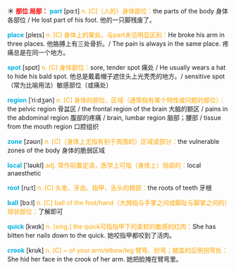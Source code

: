 ☀ <font color="red">**部位 局部：**</font>
<font color="sky blue">**part**</font> [pɑːt] 
<font color="orange">n. [C]（人的）身体部位：</font>the parts of the body 身体各部位 / He lost part of his foot. 他的一只脚残废了。

<font color="sky blue">**place**</font> [pleɪs] 
<font color="orange">n. [C] 身体上的某处。与part未见明显区别：</font>He broke his arm in three places. 他胳膊上有三处骨折。/ The pain is always in the same place. 疼痛总是在同一个地方。

<font color="sky blue">**spot**</font> [spɒt] 
<font color="orange">n. [C] 身体部位：</font>sore, tender spot 痛处 / He usually wears a hat to hide his bald spot. 他总是戴着帽子遮住头上光秃秃的地方。/ sensitive spot（常为比喻用法）敏感部位（或痛处）
           
<font color="sky blue">**region**</font> [ˈri:dʒən]
<font color="orange">n. [C] 身体的部位、区域（通常指有某个特性或问题的部位）：</font>the pelvic region 骨盆区 / the frontal region of the brain 大脑的额区 / pains in the abdominal region 腹部的疼痛 / brain, lumbar region 脑部；腰部 / tissue from the mouth region 口腔组织

<font color="sky blue">**zone**</font> [zəʊn] 
<font color="orange">n. [C]（身体上尤指有别于周围的）区域或部分：</font>the vulnerable zones of the body 身体的脆弱区域

<font color="sky blue">**local**</font> ['ləʊkl] 
<font color="orange">adj. 常作前置定语，医学上可指（身体上）局部的：</font>local anaesthetic

<font color="sky blue">**root**</font> [ru:t] 
<font color="orange">n. [C] 头发、牙齿、指甲、舌头的根部：</font>the roots of teeth 牙根

<font color="sky blue">**ball**</font> [bɔ:l] 
<font color="orange">n. [C] ball of the foot/hand（大拇指与手掌之间或脚趾与脚掌之间的）球状部位：</font>了解即可

<font color="sky blue">**quick**</font> [kwɪk] 
<font color="orange">n. [sing.] the quick可指指甲下的柔软的敏感的红肉：</font>She has bitten her nails down to the quick. 她咬指甲都咬到了活肉。
           
<font color="sky blue">**crook**</font> [krʊk]
<font color="orange">n. [C] ~ of your arm/elbow/leg 臂弯、肘弯；膝盖的后侧拐弯处：</font>She hid her face in the crook of her arm. 她把脸掩在臂弯里。
